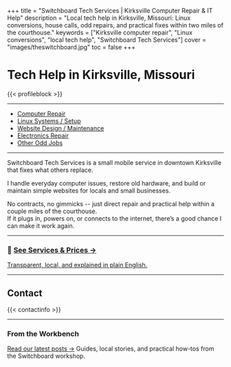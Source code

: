 +++
title = "Switchboard Tech Services | Kirksville Computer Repair & IT Help"
description = "Local tech help in Kirksville, Missouri: Linux conversions, house calls, odd repairs, and practical fixes within two miles of the courthouse."
keywords = ["Kirksville computer repair", "Linux conversions", "local tech help", "Switchboard Tech Services"]
cover = "images/theswitchboard.jpg"
toc = false
+++

# Tech Help in Kirksville, Missouri


{{< profileblock >}}

---

- [Computer Repair](/services/)
- [Linux Systems / Setup](/services/)
- [Website Design / Maintenance](/services/)
- [Electronics Repair](/services/)
- [Other Odd Jobs](/services/)

---

Switchboard Tech Services is a small mobile service in downtown Kirksville that fixes what others replace.  

I handle everyday computer issues, restore old hardware, and build or maintain simple websites for locals and small businesses.  

No contracts, no gimmicks -- just direct repair and practical help within a couple miles of the courthouse.  
If it plugs in, powers on, or connects to the internet, there’s a good chance I can make it work again.

---

### 🧰 [See Services & Prices →](/services/)
[Transparent, local, and explained in plain English.]((/services/))

---

## Contact
{{< contactinfo >}}

---

### From the Workbench
[Read our latest posts →](/posts)
Guides, local stories, and practical how-tos from the Switchboard workshop.
